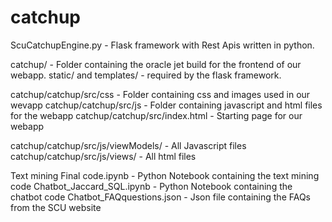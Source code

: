 # catchup

ScuCatchupEngine.py - Flask framework with Rest Apis written in python.

catchup/ - Folder containing the oracle jet build for the frontend of our webapp.
static/ and templates/ - required by the flask framework.

catchup/catchup/src/css - Folder containing css and images used in our wevapp
catchup/catchup/src/js - Folder containing javascript and html files for the webapp
catchup/catchup/src/index.html - Starting page for our webapp

catchup/catchup/src/js/viewModels/ - All Javascript files
catchup/catchup/src/js/views/ -  All html files

Text mining Final code.ipynb - Python Notebook containing the text mining code
Chatbot_Jaccard_SQL.ipynb - Python Notebook containing the chatbot code
Chatbot_FAQquestions.json - Json file containing the FAQs from the SCU website
